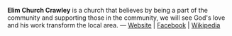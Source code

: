 **Elim Church Crawley** is a church that believes by being a part of the community and supporting those in the community, we will see God's love and his work transform the local area.
 &mdash; [Website](http://www.petrobras.com.br/) | [Facebook](http://www.facebook.com/petrobras) | [Wikipedia](http://en.wikipedia.org/wiki/Petrobras)